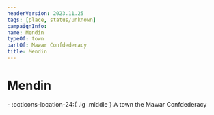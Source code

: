```yaml
---
headerVersion: 2023.11.25
tags: [place, status/unknown]
campaignInfo:
name: Mendin
typeOf: town
partOf: Mawar Confdederacy
title: Mendin
---
```

# Mendin
<div class="grid cards ext-narrow-margin ext-one-column" markdown>
-    :octicons-location-24:{ .lg .middle } A town the Mawar Confdederacy  
</div>


